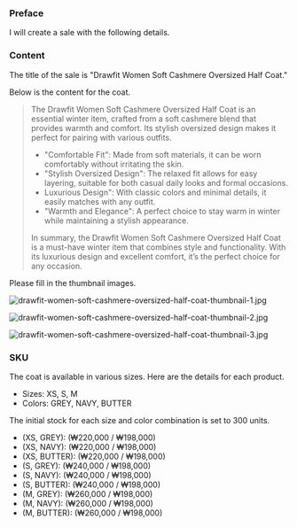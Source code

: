 ### Preface

I will create a sale with the following details.

### Content

The title of the sale is "Drawfit Women Soft Cashmere Oversized Half Coat."

Below is the content for the coat.

> The Drawfit Women Soft Cashmere Oversized Half Coat is an essential winter item, crafted from a soft cashmere blend that provides warmth and comfort. Its stylish oversized design makes it perfect for pairing with various outfits.
> 
> - "Comfortable Fit": Made from soft materials, it can be worn comfortably without irritating the skin.
> - "Stylish Oversized Design": The relaxed fit allows for easy layering, suitable for both casual daily looks and formal occasions.
> - Luxurious Design": With classic colors and minimal details, it easily matches with any outfit.
> - "Warmth and Elegance": A perfect choice to stay warm in winter while maintaining a stylish appearance.
> 
> In summary, the Drawfit Women Soft Cashmere Oversized Half Coat is a must-have winter item that combines style and functionality. With its luxurious design and excellent comfort, it’s the perfect choice for any occasion.
> 

Please fill in the thumbnail images.

![drawfit-women-soft-cashmere-oversized-half-coat-thumbnail-1.jpg](https://image.msscdn.net/thumbnails/images/goods_img/20240927/4472993/4472993_17274236009691_big.jpg?w=1200)

![drawfit-women-soft-cashmere-oversized-half-coat-thumbnail-2.jpg](https://image.msscdn.net/thumbnails/images/goods_img/20230912/3552514/3552514_17276848381488_big.jpg?w=1200)

![drawfit-women-soft-cashmere-oversized-half-coat-thumbnail-3.jpg](https://image.msscdn.net/thumbnails/images/goods_img/20230912/3552513/3552513_17276848899638_big.jpg?w=1200)

### SKU

The coat is available in various sizes. Here are the details for each product.

- Sizes: XS, S, M
- Colors: GREY, NAVY, BUTTER

The initial stock for each size and color combination is set to 300 units.

- (XS, GREY): (₩220,000 / ₩198,000)
- (XS, NAVY): (₩220,000 / ₩198,000)
- (XS, BUTTER): (₩220,000 / ₩198,000)
- (S, GREY): (₩240,000 / ₩198,000)
- (S, NAVY): (₩240,000 / ₩198,000)
- (S, BUTTER): (₩240,000 / ₩198,000)
- (M, GREY): (₩260,000 / ₩198,000)
- (M, NAVY): (₩260,000 / ₩198,000)
- (M, BUTTER): (₩260,000 / ₩198,000)